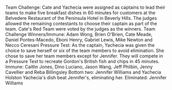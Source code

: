 Team Challenge: Cate and Yachecia were assigned as captains to lead their teams to make five breakfast dishes in 60 minutes for customers at the Belvedere Restaurant of the Peninsula Hotel in Beverly Hills. The judges allowed the remaining contestants to choose their captain as part of the team. Cate's Red Team were voted by the judges as the winners.
Team Challenge Winners/Immune: Adam Wong, Brien O'Brien, Cate Meade, Daniel Pontes-Macedo, Eboni Henry, Gabriel Lewis, Mike Newton and Necco Ceresani
Pressure Test: As the captain, Yachecia was given the choice to save herself or six of the team members to avoid elimination. She chose to save her team members except for Jennifer. They will compete in a Pressure Test to recreate Gordon's British fish and chips in 45 minutes.
Immune: Caitlin Jones, Dino Luciano, Jason Wang, Jeff Philbin, Jenny Cavellier and Reba Billingsley
Bottom two: Jennifer Williams and Yachecia Holston
Yachecia's dish beat Jennifer's, eliminating her.
Eliminated: Jennifer Williams
